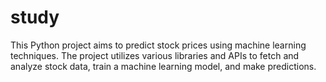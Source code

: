 # study
This Python project aims to predict stock prices using machine learning techniques. The project utilizes various libraries and APIs to fetch and analyze stock data, train a machine learning model, and make predictions.
